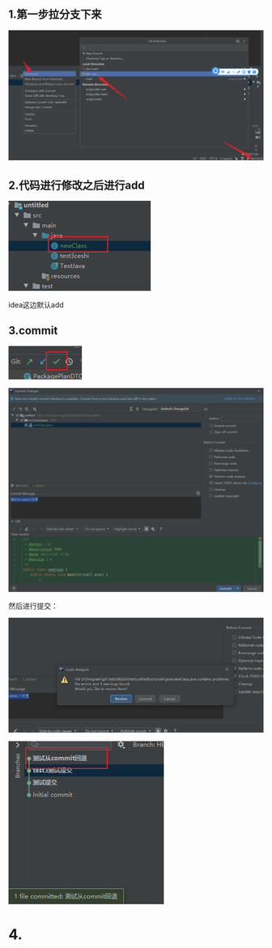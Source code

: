 ## 1.第一步拉分支下来

![image-20210728175541593](idea的git操作.assets/image-20210728175541593.png)

## 2.代码进行修改之后进行add

![image-20210728175641070](idea的git操作.assets/image-20210728175641070.png)

idea这边默认add

## 3.commit

![image-20210728175843140](idea的git操作.assets/image-20210728175843140.png)

![image-20210728175915081](idea的git操作.assets/image-20210728175915081.png)

然后进行提交：

![image-20210728175938223](idea的git操作.assets/image-20210728175938223.png)

![image-20210728180006960](idea的git操作.assets/image-20210728180006960.png)

# 4.